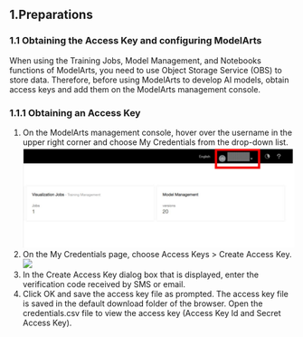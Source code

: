 ##  1.Preparations

### 1.1 Obtaining the Access Key and configuring ModelArts

When using the Training Jobs, Model Management, and Notebooks functions of ModelArts, you need to use Object Storage Service (OBS) to store data. Therefore, before using ModelArts to develop AI models, obtain access keys and add them on the ModelArts management console.

### 1.1.1 Obtaining an Access Key

1. On the ModelArts management console, hover over the username in the upper right corner and choose My Credentials from the drop-down list.
![](Images/credentials.JPG)
3. On the My Credentials page, choose Access Keys > Create Access Key.
![](Images/Picture2.JPG)
5. In the Create Access Key dialog box that is displayed, enter the verification code received by SMS or email.
6. Click OK and save the access key file as prompted. The access key file is saved in the default download folder of the browser. Open the credentials.csv file to view the access key (Access Key Id and Secret Access Key).
